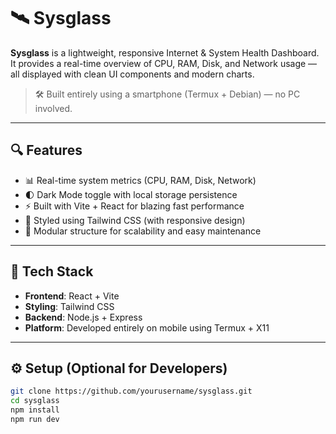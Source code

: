 # 🛰️ Sysglass

**Sysglass** is a lightweight, responsive Internet & System Health Dashboard. It provides a real-time overview of CPU, RAM, Disk, and Network usage — all displayed with clean UI components and modern charts.

> 🛠️ Built entirely using a smartphone (Termux + Debian) — no PC involved.

---

## 🔍 Features

- 📊 Real-time system metrics (CPU, RAM, Disk, Network)
- 🌓 Dark Mode toggle with local storage persistence
- ⚡ Built with Vite + React for blazing fast performance
- 🎨 Styled using Tailwind CSS (with responsive design)
- 🧠 Modular structure for scalability and easy maintenance

---

## 📱 Tech Stack

- **Frontend**: React + Vite
- **Styling**: Tailwind CSS
- **Backend**: Node.js + Express
- **Platform**: Developed entirely on mobile using Termux + X11

---

## ⚙️ Setup (Optional for Developers)

```bash
git clone https://github.com/yourusername/sysglass.git
cd sysglass
npm install
npm run dev
